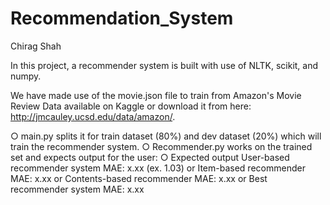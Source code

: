 # Recommendation_System
Chirag Shah

In this project, a recommender system is built with use of NLTK, scikit, and numpy.

We have made use of the movie.json file to train from Amazon's Movie Review Data available on Kaggle or download it from here: http://jmcauley.ucsd.edu/data/amazon/.

○ main.py splits it for train dataset (80%) and dev dataset (20%) which will train the recommender system.
○ Recommender.py works on the trained set and expects output for the user:
○ Expected output
 User-based recommender system MAE: x.xx (ex. 1.03)
or Item-based recommender MAE: x.xx
or  Contents-based recommender MAE: x.xx
or  Best recommender system MAE: x.xx
